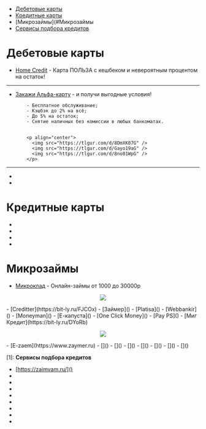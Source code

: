 





- [Дебетовые карты](#Дебетовые-карты)
- [Кредитные карты](#Кредитные-карты)
- [Микрозаймы](#Микрозаймы
- [Сервисы подбора кредитов](#Сервисы-подбора-кредитов)









# **Дебетовые карты**

- [Home Credit](https://bit-ly.ru/dozIy) - Карта ПОЛЬЗА с кешбеком и невероятным процентом на остаток!

***

- [Закажи Альфа-карту](https://bit-ly.ru/0LIPT) - и получи выгодные условия!

          - Бесплатное обслуживание;
          - Кэшбэк до 2% на всё;
          - До 5% на остаток;
          - Снятие наличных без комиссии в любых банкоматах.


          <p align="center">
            <img src="https://tlgur.com/d/8DmXK07G" />
            <img src="https://tlgur.com/d/Gayo19aG" />
            <img src="https://tlgur.com/d/8no01WpG" />
          </p>




***


- []()
- []()

# **Кредитные карты**

- []()
- []()
- []()
- []()

# **Микрозаймы**

- [Микроклад](https://bit-ly.ru/L6ezp) - Онлайн-займы от 1000 до 30000р
<p align="center">
  <img src="./static/maigret.png" />
</p>
- [Creditter](https://bit-ly.ru/FJCOx)
- [Займер]()
- [Platisa]()
- [Webbankir]()
- [Moneyman]()
- [Е-капуста]()
- [One Click Money]()
- [Pay PS]()
- [Миг Кредит](https://bit-ly.ru/DYoRb)
<p align="center">
  <img src="https://tlgur.com/d/8loO1E64" />
</p>
- [E-zaem](https://www.zaymer.ru)
- []()
- []()
- []()
- []()
- []()
- []()
- []()



[1]: **Сервисы подбора кредитов**
- [https://zaimvam.ru/]()
- []()
- []()
- []()
- []()
- []()
- []()
- []()
- []()
